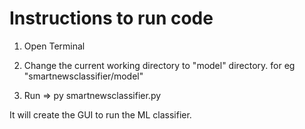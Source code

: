 # Instructions to run code

1. Open Terminal

2. Change the current working directory to "model" directory. for eg "smartnewsclassifier/model"

3. Run => py smartnewsclassifier.py

It will create the GUI to run the ML classifier.

